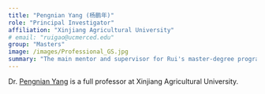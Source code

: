 ```yaml
---
title: "Pengnian Yang (杨鹏年)"
role: "Principal Investigator"
affiliation: "Xinjiang Agricultural University"
# email: "ruigao@ucmerced.edu"
group: "Masters"
image: /images/Professional_GS.jpg
summary: "The main mentor and supervisor for Rui's master-degree program."
---
```


Dr. [Pengnian Yang](https://www.researchgate.net/profile/Pengnian-Yang) is a full professor at Xinjiang Agricultural University.

